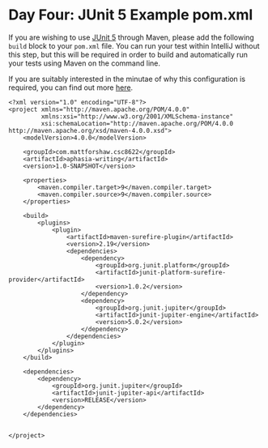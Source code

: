 # Day Four: JUnit 5 Example pom.xml

If you are wishing to use [JUnit 5](http://junit.org/junit5/) through Maven, please add the following `build` block to your `pom.xml` file. You can run your test within IntelliJ without this step, but this will be required in order to build and automatically run your tests using Maven on the command line.

If you are suitably interested in the minutae of why this configuration is required, you can find out more [here](http://junit.org/junit5/docs/current/user-guide/#running-tests-build-maven).

    <?xml version="1.0" encoding="UTF-8"?>
    <project xmlns="http://maven.apache.org/POM/4.0.0"
             xmlns:xsi="http://www.w3.org/2001/XMLSchema-instance"
             xsi:schemaLocation="http://maven.apache.org/POM/4.0.0 http://maven.apache.org/xsd/maven-4.0.0.xsd">
        <modelVersion>4.0.0</modelVersion>

        <groupId>com.mattforshaw.csc8622</groupId>
        <artifactId>aphasia-writing</artifactId>
        <version>1.0-SNAPSHOT</version>

        <properties>
            <maven.compiler.target>9</maven.compiler.target>
            <maven.compiler.source>9</maven.compiler.source>
        </properties>

        <build>
            <plugins>
                <plugin>
                    <artifactId>maven-surefire-plugin</artifactId>
                    <version>2.19</version>
                    <dependencies>
                        <dependency>
                            <groupId>org.junit.platform</groupId>
                            <artifactId>junit-platform-surefire-provider</artifactId>
                            <version>1.0.2</version>
                        </dependency>
                        <dependency>
                            <groupId>org.junit.jupiter</groupId>
                            <artifactId>junit-jupiter-engine</artifactId>
                            <version>5.0.2</version>
                        </dependency>
                    </dependencies>
                </plugin>
            </plugins>
        </build>

        <dependencies>
            <dependency>
                <groupId>org.junit.jupiter</groupId>
                <artifactId>junit-jupiter-api</artifactId>
                <version>RELEASE</version>
            </dependency>
        </dependencies>


    </project>

